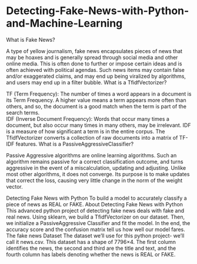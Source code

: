 # Detecting-Fake-News-with-Python-and-Machine-Learning
What is Fake News? 

A type of yellow journalism, fake news encapsulates pieces of news that may be hoaxes and is generally spread through social media and other online media. This is often done to further or impose certain ideas and is often achieved with political agendas. Such news items may contain false and/or exaggerated claims, and may end up being viralized by algorithms, and users may end up in a filter bubble. 
What is a TfidfVectorizer?

TF (Term Frequency): The number of times a word appears in a document is its Term Frequency. A higher value means a term appears more often than others, and so, the document is a good match when the term is part of the search terms.  
IDF (Inverse Document Frequency): Words that occur many times a document, but also occur many times in many others, may be irrelevant. IDF is a measure of how significant a term is in the entire corpus.  The TfidfVectorizer converts a collection of raw documents into a matrix of TF-IDF features. 
What is a PassiveAggressiveClassifier? 

Passive Aggressive algorithms are online learning algorithms. Such an algorithm remains passive for a correct classification outcome, and turns aggressive in the event of a miscalculation, updating and adjusting. Unlike most other algorithms, it does not converge. Its purpose is to make updates that correct the loss, causing very little change in the norm of the weight vector.  

Detecting Fake News with Python To build a model to accurately classify a piece of news as REAL or FAKE.  About Detecting Fake News with Python This advanced python project of detecting fake news deals with fake and real news. Using sklearn, we build a TfidfVectorizer on our dataset. Then, we initialize a PassiveAggressive Classifier and fit the model. In the end, the accuracy score and the confusion matrix tell us how well our model fares.  The fake news Dataset The dataset we’ll use for this python project- we’ll call it news.csv. This dataset has a shape of 7796×4. The first column identifies the news, the second and third are the title and text, and the fourth column has labels denoting whether the news is REAL or FAKE.
